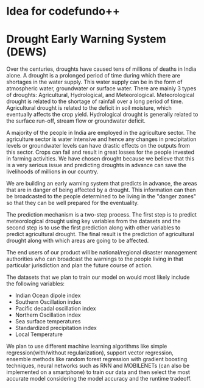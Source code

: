 # Idea for codefundo++

# Drought Early Warning System (DEWS)

Over the centuries, droughts have caused tens of millions of deaths in India alone. A drought is a prolonged period of time during which there are shortages in the water supply. This water supply can be in the form of atmospheric water, groundwater or surface water. There are mainly 3 types of droughts: Agricultural, Hydrological, and Meteorological. Meteorological drought is related to the shortage of rainfall over a long period of time. Agricultural drought is related to the deficit in soil moisture, which eventually affects the crop yield. Hydrological drought is generally related to the surface run-off, stream flow or groundwater deficit.

A majority of the people in India are employed in the agriculture sector. The agriculture sector is water intensive and hence any changes in precipitation levels or groundwater levels can have drastic effects on the outputs from this sector. Crops can fail and result in great losses for the people invested in farming activities. We have chosen drought because we believe that this is a very serious issue and predicting droughts in advance can save the livelihoods of millions in our country.

We are building an early warning system that predicts in advance, the areas that are in danger of being affected by a drought. This information can then be broadcasted to the people determined to be living in the "danger zones" so that they can be well prepared for the eventuality. 

The prediction mechanism is a two-step process. The first step is to predict meteorological drought using key variables from the datasets and the second step is to use the first prediction along with other variables to predict agricultural drought. The final result is the prediction of agricultural drought along with which areas are going to be affected.

The end users of our product will be national/regional disaster management authorities who can broadcast the warnings to the people living in that particular jurisdiction and plan the future course of action.

The datasets that we plan to train our model on would most likely include the following variables: 
- Indian Ocean dipole index
- Southern Oscillation index
- Pacific decadal oscillation index
- Northern Oscillation index
- Sea surface temperatures
- Standardized precipitation index
- Local Temperature

We plan to use different machine learning algorithms like simple regression(with/without regularization), support vector regression, ensemble methods like random forest regression with gradient boosting techniques, neural networks such as RNN and MOBILENETs (can also be implemented on a smartphone) to train our data and then select the most accurate model considering the model accuracy and the runtime tradeoff.
